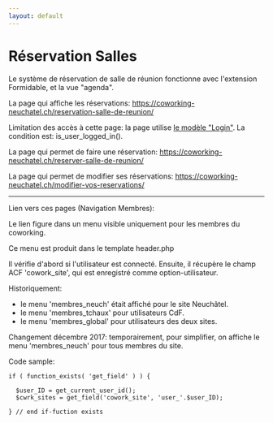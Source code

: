 ```yaml
---
layout: default
---
```


# Réservation Salles

Le système de réservation de salle de réunion fonctionne avec l'extension Formidable, et la vue "agenda".

La page qui affiche les réservations:
https://coworking-neuchatel.ch/reservation-salle-de-reunion/

Limitation des accès à cette page: la page utilise [le modèle "Login"](https://github.com/ms-studio/cowork15/blob/master/themes/cowork15/page-templates/full-width-login.php). La condition est: is_user_logged_in().

La page qui permet de faire une réservation:
https://coworking-neuchatel.ch/reserver-salle-de-reunion/

La page qui permet de modifier ses réservations:
https://coworking-neuchatel.ch/modifier-vos-reservations/

***

Lien vers ces pages (Navigation Membres):

Le lien figure dans un menu visible uniquement pour les membres du coworking.

Ce menu est produit dans le template header.php

Il vérifie d'abord si l'utilisateur est connecté.
Ensuite, il récupère le champ ACF 'cowork_site', qui est enregistré comme option-utilisateur.

Historiquement:

* le menu 'membres_neuch' était affiché pour le site Neuchâtel.
* le menu 'membres_tchaux' pour utilisateurs CdF.
* le menu 'membres_global' pour utilisateurs des deux sites.

Changement décembre 2017: temporairement, pour simplifier, on affiche le menu 'membres_neuch' pour tous membres du site.

Code sample: 

```
if ( function_exists( 'get_field' ) ) {
			
  $user_ID = get_current_user_id();
  $cwrk_sites = get_field('cowork_site', 'user_'.$user_ID);
				
} // end if-fuction exists
```